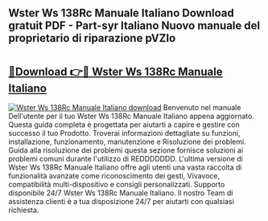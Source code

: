 ## Wster Ws 138Rc Manuale Italiano Download gratuit PDF - Part-syr Italiano Nuovo manuale del proprietario di riparazione pVZlo

# <h2><a href="http://dfgrgp.blite.top/?on=Wster+Ws+138Rc+Manuale+Italiano">🔗Download 👉🔴 Wster Ws 138Rc Manuale Italiano</a></h2>

[![Wster Ws 138Rc Manuale Italiano download](https://i.imgur.com/lujVjoI.png)](http://dfgrgp.blite.top/?on=Wster+Ws+138Rc+Manuale+Italiano)
Benvenuto nel manuale Dell'utente per il tuo Wster Ws 138Rc Manuale Italiano appena aggiornato. Questa guida completa è progettata per aiutarti a capire e gestire con successo il tuo Prodotto. Troverai informazioni dettagliate su funzioni, installazione, funzionamento, manutenzione e Risoluzione dei problemi. Guida alla risoluzione dei problemi questa sezione fornisce soluzioni ai problemi comuni durante l'utilizzo di REDDDDDDD. L'ultima versione di Wster Ws 138Rc Manuale Italiano offre agli utenti una vasta raccolta di funzionalità avanzate come riconoscimento dei gesti, Vivavoce, compatibilità multi-dispositivo e consigli personalizzati. Supporto disponibile 24/7 Wster Ws 138Rc Manuale Italiano. Il nostro Team di assistenza clienti è a tua disposizione 24/7 per aiutarti con qualsiasi richiesta.
